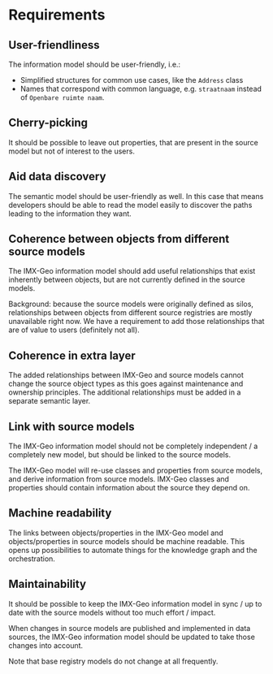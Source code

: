 # Requirements

## User-friendliness
The information model should be user-friendly, i.e.: 
- Simplified structures for common use cases, like the `Address` class 
- Names that correspond with common language, e.g. `straatnaam` instead of `Openbare ruimte naam`. 

## Cherry-picking
It should be possible to leave out properties, that are present in the source model but not of interest to the users. 

## Aid data discovery
The semantic model should be user-friendly as well. In this case that means developers should be able to read the model easily to discover the paths leading to the information they want. 

## Coherence between objects from different source models
The IMX-Geo information model should add useful relationships that exist inherently between objects, but are not currently defined in the source models. 

Background: because the source models were originally defined as silos, relationships between objects from different source registries are mostly unavailable right now. We have a requirement to add those relationships that are of value to users (definitely not all). 

## Coherence in extra layer
The added relationships between IMX-Geo and source models cannot change the source object types as this goes against maintenance and ownership principles. The additional relationships must be added in a separate semantic layer. 

## Link with source models
The IMX-Geo information model should not be completely independent / a completely new model, but should be linked to the source models.

The IMX-Geo model will re-use classes and properties from source models, and derive information from source models. IMX-Geo classes and properties should contain information about the source they depend on. 

## Machine readability
The links between objects/properties in the IMX-Geo model and objects/properties in source models should be machine readable. This opens up possibilities to automate things for the knowledge graph and the orchestration. 

## Maintainability
It should be possible to keep the IMX-Geo information model in sync / up to date with the source models without too much effort / impact. 

When changes in source models are published and implemented in data sources, the IMX-Geo information model should be updated to take those changes into account. 

Note that base registry models do not change at all frequently. 